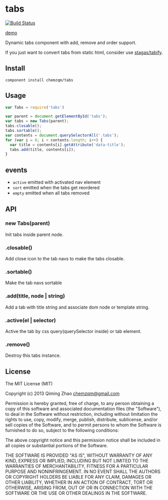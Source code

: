 # tabs

[![Build Status](https://secure.travis-ci.org/chemzqm/tabs.png)](http://travis-ci.org/chemzqm/tabs)

[demo](http://chemzqm.github.io/tabs/)

Dynamic tabs component with add, remove and order support.

If you just want to convert tabs from static html, consider use [stagas/tabify](https://github.com/stagas/tabify).

## Install

    component install chemzqm/tabs

## Usage

```js
var Tabs = require('tabs')

var parent = document.getElementById('tabs');
var tabs = new Tabs(parent);
tabs.closable();
tabs.sortable();
var contents = document.querySelectorAll('.tabs');
for (var i = 0; i < contents.length; i++) {
  var title = contents[i].getAttribute('data-title');
  tabs.add(title, contents[i]);
}
```
## events

* `active` emitted with activated nav element
* `sort` emitted when the tabs get reordered
* `empty` emitted when all tabs removed

## API

### new Tabs(parent)

Init tabs inside parent node.

### .closable()

Add close icon to the tab navs to make the tabs closable.

### .sortable()

Make the tab navs sortable

### .add(title, node | string)

Add a tab with title string and associate dom node or template string.

### .active(el | selector)

Active the tab by css query(querySelector inside) or tab element.

### .remove()

Destroy this tabs instance.

## License

The MIT License (MIT)

Copyright (c) 2013 Qiming Zhao <chemzqm@gmail.com>

Permission is hereby granted, free of charge, to any person obtaining a copy of this software and associated documentation files (the "Software"), to deal in the Software without restriction, including without limitation the rights to use, copy, modify, merge, publish, distribute, sublicense, and/or sell copies of the Software, and to permit persons to whom the Software is furnished to do so, subject to the following conditions:

The above copyright notice and this permission notice shall be included in all copies or substantial portions of the Software.

THE SOFTWARE IS PROVIDED "AS IS", WITHOUT WARRANTY OF ANY KIND, EXPRESS OR IMPLIED, INCLUDING BUT NOT LIMITED TO THE WARRANTIES OF MERCHANTABILITY, FITNESS FOR A PARTICULAR PURPOSE AND NONINFRINGEMENT. IN NO EVENT SHALL THE AUTHORS OR COPYRIGHT HOLDERS BE LIABLE FOR ANY CLAIM, DAMAGES OR OTHER LIABILITY, WHETHER IN AN ACTION OF CONTRACT, TORT OR OTHERWISE, ARISING FROM, OUT OF OR IN CONNECTION WITH THE SOFTWARE OR THE USE OR OTHER DEALINGS IN THE SOFTWARE.
